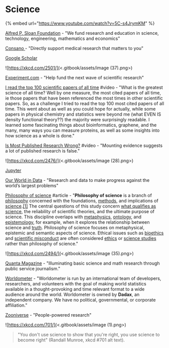 # Science

{% embed url="https://www.youtube.com/watch?v=5C-s4JrymKM" %}

[Alfred P. Sloan Foundation](https://sloan.org) - "We fund research and education in science, technology, engineering, mathematics and economics"

[Consano ](https://consano.org)- "Directly support
&#x20;medical research that
&#x20;matters to you"

[Google Scholar](https://scholar.google.com)

![https://xkcd.com/2501/](<.gitbook/assets/image (37).png>)

[Experiment.com](https://experiment.com) - "Help fund the next wave of scientific research"

[I read the top 100 scientific papers of all time](https://www.youtube.com/watch?v=4sLWRScmfH0) #video - "What is the greatest science of all time? Well by one measure, the most cited papers of all time, ie those papers that have been referenced the most times in other scientific papers. So, as a challenge I tried to read the top 100 most cited papers of all time. This went about as well as you could hope for actually, while some papers in physical chemistry and statistics were beyond me (what EVEN IS density functional theory??) the majority were surprisingly readable. I learned some fascinating things about bioinformatics, graphene, and the many, many ways you can measure proteins, as well as some insights into how science as a whole is done."

[Is Most Published Research Wrong?](https://www.youtube.com/watch?v=42QuXLucH3Q) #video - "Mounting evidence suggests a lot of published research is false."

![https://xkcd.com/2476/](<.gitbook/assets/image (28).png>)

[Jupyter](https://jupyter.org)

[Our World in Data](https://ourworldindata.org) - "Research and data to make progress against the world’s largest problems"

[Philosophy of science](https://en.wikipedia.org/wiki/Philosophy\_of\_science) #article - "**Philosophy of science** is a branch of [philosophy](https://en.wikipedia.org/wiki/Philosophy) concerned with the foundations, [methods](https://en.wikipedia.org/wiki/Methodology), and implications of [science](https://en.wikipedia.org/wiki/Science).[\[1\]](https://en.wikipedia.org/wiki/Philosophy\_of\_science#cite\_note-1) The central questions of this study concern [what qualifies as science](https://en.wikipedia.org/wiki/Demarcation\_problem), the reliability of scientific theories, and the ultimate purpose of science. This discipline overlaps with [metaphysics](https://en.wikipedia.org/wiki/Metaphysics), [ontology](https://en.wikipedia.org/wiki/Ontology), and [epistemology](https://en.wikipedia.org/wiki/Epistemology), for example, when it explores the relationship between science and [truth](https://en.wikipedia.org/wiki/Truth). Philosophy of science focuses on metaphysical, epistemic and semantic aspects of science. Ethical issues such as [bioethics](https://en.wikipedia.org/wiki/Bioethics) and [scientific misconduct](https://en.wikipedia.org/wiki/Scientific\_misconduct) are often considered [ethics](https://en.wikipedia.org/wiki/Ethics) or [science studies](https://en.wikipedia.org/wiki/Science\_studies) rather than philosophy of science."

![https://xkcd.com/2494/](<.gitbook/assets/image (35).png>)

[Quanta Magazine](https://www.quantamagazine.org) - "Illuminating basic science and math research through public service journalism."

[Worldometer](https://www.worldometers.info) - "Worldometer is run by an international team of developers, researchers, and volunteers with the goal of making world statistics available in a thought-provoking and time relevant format to a wide audience around the world. Worldometer is owned by **Dadax**, an independent company. We have no political, governmental, or corporate affiliation."

[Zooniverse](https://www.zooniverse.org) - "People-powered research"

![https://xkcd.com/701/](<.gitbook/assets/image (1).png>)

> "You don't use science to show that you're right, you use science to become right" (Randall Munroe, xkcd #701 alt text).
